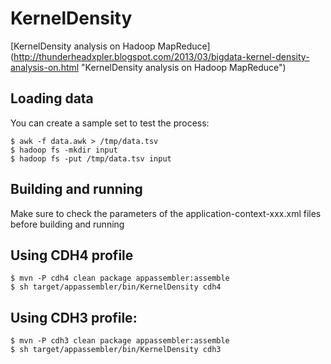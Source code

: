 KernelDensity
=============

[KernelDensity analysis on Hadoop MapReduce] (http://thunderheadxpler.blogspot.com/2013/03/bigdata-kernel-density-analysis-on.html "KernelDensity analysis on Hadoop MapReduce")

## Loading data

You can create a sample set to test the process:

    $ awk -f data.awk > /tmp/data.tsv
    $ hadoop fs -mkdir input
    $ hadoop fs -put /tmp/data.tsv input

## Building and running

Make sure to check the parameters of the application-context-xxx.xml files before building and running

## Using CDH4 profile

    $ mvn -P cdh4 clean package appassembler:assemble
    $ sh target/appassembler/bin/KernelDensity cdh4


## Using CDH3 profile:

    $ mvn -P cdh3 clean package appassembler:assemble
    $ sh target/appassembler/bin/KernelDensity cdh3
